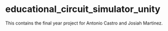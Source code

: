 # educational_circuit_simulator_unity
This contains the final year project for Antonio Castro and Josiah Martinez. 
